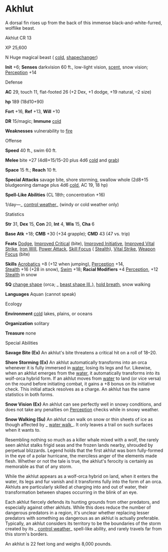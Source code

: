 # Akhlut

A dorsal fin rises up from the back of this immense black-and-white-furred, wolflike beast.

Akhlut CR 13

XP 25,600

N Huge magical beast ( [cold](monsters/creatureTypes.md#_cold-subtype), [shapechanger](monsters/creatureTypes.md#_shapechanger-subtype))

**Init** +6; **Senses** darkvision 60 ft., low-light vision, [scent](monsters/universalMonsterRules.md#_scent), snow vision; [Perception](skills/perception.md#_perception) +14

Defense

**AC** 29, touch 11, flat-footed 26 (+2 Dex, +1 dodge, +19 natural, –2 size)

**hp** 189 (18d10+90)

**Fort** +16, **Ref** +13, **Will** +10

**DR** 15/magic; **Immune** [cold](monsters/creatureTypes.md#_cold-subtype)

**Weaknesses** vulnerability to [fire](monsters/creatureTypes.md#_fire-subtype)

Offense

**Speed** 40 ft., swim 60 ft.

**Melee** bite +27 (4d8+15/15–20 plus 4d6 [cold](monsters/creatureTypes.md#_cold-subtype) and [grab](monsters/universalMonsterRules.md#_grab))

**Space** 15 ft.; **Reach** 10 ft.

**Special Attacks** savage bite, shore storming, swallow whole (2d8+15 bludgeoning damage plus 4d6 [cold](monsters/creatureTypes.md#_cold-subtype), AC 19, 18 hp)

**Spell-Like Abilities** (CL 18th; concentration +16)

1/day—_ [control weather](spells/controlWeather.md#_control-weather)_ (windy or cold weather only)

Statistics

**Str** 31, **Dex** 15, **Con** 20, **Int** 4, **Wis** 15, **Cha** 6

**Base Atk** +18; **CMB** +30 (+34 grapple); **CMD** 43 (47 vs. trip)

**Feats** [Dodge](feats.md#_dodge), [Improved Critical](feats.md#_improved-critical) (bite), [Improved Initiative](feats.md#_improved-initiative), [Improved Vital Strike](feats.md#_improved-vital-strike), [Iron Will](feats.md#_iron-will), [Power Attack](feats.md#_power-attack), [Skill Focus](feats.md#_skill-focus) ( [Stealth](skills/stealth.md#_stealth)), [Vital Strike](feats.md#_vital-strike), [Weapon Focus](feats.md#_weapon-focus) (bite)

**Skills** [Acrobatics](skills/acrobatics.md#_acrobatics) +8 (+12 when jumping), [Perception](skills/perception.md#_perception) +14,   
 [Stealth](skills/stealth.md#_stealth) +16 (+28 in snow), [Swim](skills/swim.md#_swim) +18; **Racial Modifiers** +4 [Perception](skills/perception.md#_perception), +12 [Stealth](skills/stealth.md#_stealth) in snow

**SQ** [change shape](monsters/universalMonsterRules.md#_change-shape) (orca; _ [beast shape III](spells/beastShape.md#_beast-shape-iii)_), [hold breath](monsters/universalMonsterRules.md#_hold-breath), snow walking

**Languages** Aquan (cannot speak)

Ecology

**Environment** [cold](monsters/creatureTypes.md#_cold-subtype) lakes, plains, or oceans

**Organization** solitary

**Treasure** none

Special Abilities

**Savage Bite (Ex)** An akhlut's bite threatens a critical hit on a roll of 18–20.

**Shore Storming (Ex)** An akhlut automatically transforms into an orca whenever it is fully immersed in [water](monsters/creatureTypes.md#_water-subtype), losing its legs and fur. Likewise, when an akhlut emerges from the [water](monsters/creatureTypes.md#_water-subtype), it automatically transforms into its wolf-orca hybrid form. If an akhlut moves from [water](monsters/creatureTypes.md#_water-subtype) to land (or vice versa) on the round before initiating combat, it gains a +8 bonus on its initiative check. This initial attack resolves as a charge. An akhlut has the same statistics in both forms.

**Snow Vision (Ex)** An akhlut can see perfectly well in snowy conditions, and does not take any penalties on [Perception](skills/perception.md#_perception) checks while in snowy weather.

**Snow Walking (Su)** An akhlut can walk on snow or thin sheets of ice as though affected by _ [water walk](spells/waterWalk.md#_water-walk)_. It only leaves a trail on such surfaces when it wants to.

Resembling nothing so much as a killer whale mixed with a wolf, the rarely seen akhlut stalks frigid seas and the frozen lands nearby, shrouded by perpetual blizzards. Legend holds that the first akhlut was born fully-formed in the eye of a polar hurricane, the merciless anger of the elements made flesh. Whether or not the tale is true, the akhlut's ferocity is certainly as memorable as that of any storm.

While the akhlut appears as a wolf-orca hybrid on land, when it enters the water, its legs and fur vanish and it transforms fully into the form of an orca. Akhluts are particularly skilled at charging into and out of water, their transformation between shapes occurring in the blink of an eye.

Each akhlut fiercely defends its hunting grounds from other predators, and especially against other akhluts. While this does reduce the number of dangerous predators in a region, it's unclear whether replacing lesser predators with something as dangerous as an akhlut is actually preferable. Typically, an akhlut considers its territory to be the boundaries of the storm created by its _ [control weather](spells/controlWeather.md#_control-weather)_ spell-like ability, and rarely travels far from this storm's borders.

An akhlut is 22 feet long and weighs 8,000 pounds.

